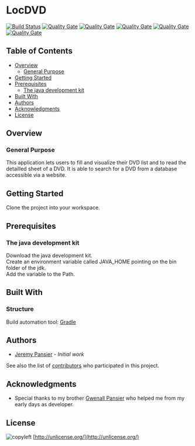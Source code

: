 ﻿# **LocDVD**

[![Build Status](https://travis-ci.org/JeremyPansier/LocDVD.svg?branch=master)](https://travis-ci.org/JeremyPansier/LocDVD)
[![Quality Gate](https://sonarcloud.io/dashboard?id=LocDVD)](https://sonarcloud.io/dashboard/index/LocDVD)
[![Quality Gate](https://sonarcloud.io/dashboard?id=LocDVD&metric=sqale_rating)](https://sonarcloud.io/component_measures?id=LocDVD&metric=sqale_rating)
[![Quality Gate](https://sonarcloud.io/dashboard?id=LocDVD&metric=security_rating)](https://sonarcloud.io/component_measures?id=LocDVD&metric=security_rating)
[![Quality Gate](https://sonarcloud.io/dashboard?id=LocDVD&metric=lines)](https://sonarcloud.io/component_measures?id=LocDVD&metric=lines)
[![Quality Gate](https://sonarcloud.io/dashboard?id=LocDVD&metric=coverage)](https://sonarcloud.io/component_measures?id=LocDVD&metric=coverage)

## Table of Contents

* [Overview](#overview)
	* [General Purpose](#general-purpose)
* [Getting Started](#getting-started)
* [Prerequisites](#prerequisites)
	* [The java development kit](#the-java-development-kit)
* [Built With](#built-with)
* [Authors](#authors)
* [Acknowledgments](#acknowledgments)
* [License](#license)

## Overview

### General Purpose

This application lets users to fill and visualize their DVD list and to read the detailled sheet of a DVD.
It is able to search for a DVD from a database accessible via a website.

## Getting Started

Clone the project into your workspace.

## Prerequisites

### The java development kit

Download the java development kit.<br/>
Create an environment variable called JAVA_HOME pointing on the bin folder of the jdk.<br/>
Add the variable to the Path.

## Built With

### Structure

Build automation tool: [Gradle](https://gradle.org/ "Gradle website")

## Authors

* [Jeremy Pansier](https://github.com/JeremyPansier "Jérémy's profile on GitHub") - *Initial work*

See also the list of [contributors](https://github.com/JeremyPansier/JavaEE_website/contributors "Contributors of the project") who participated in this project.

## Acknowledgments

* Special thanks to my brother [Gwenall Pansier](https://github.com/Gwenall "Gwenall's profile on GitHub") who helped me from my early days as developer.

## License
![copyleft](http://unlicense.org/pd-icon.png)
[http://unlicense.org/](http://unlicense.org/)
